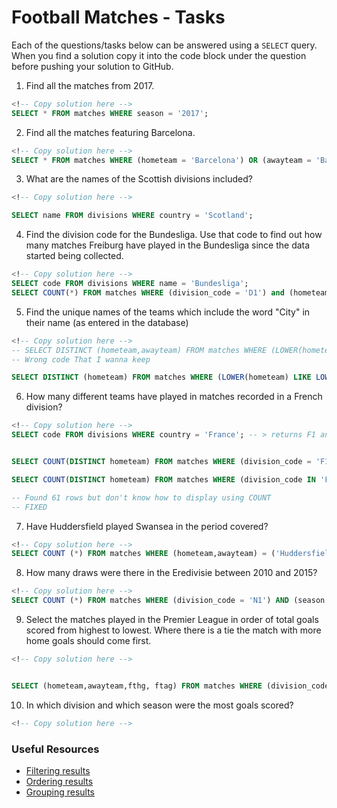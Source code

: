 # Football Matches - Tasks

Each of the questions/tasks below can be answered using a `SELECT` query. When you find a solution copy it into the code block under the question before pushing your solution to GitHub.

1) Find all the matches from 2017.

```sql
<!-- Copy solution here -->
SELECT * FROM matches WHERE season = '2017';

```

2) Find all the matches featuring Barcelona.


```sql
<!-- Copy solution here -->
SELECT * FROM matches WHERE (hometeam = 'Barcelona') OR (awayteam = 'Barcelona');

```

3) What are the names of the Scottish divisions included?

```sql
<!-- Copy solution here -->

SELECT name FROM divisions WHERE country = 'Scotland';


```

4) Find the division code for the Bundesliga. Use that code to find out how many matches Freiburg have played in the Bundesliga since the data started being collected.

```sql
<!-- Copy solution here -->
SELECT code FROM divisions WHERE name = 'Bundesliga';
SELECT COUNT(*) FROM matches WHERE (division_code = 'D1') and (hometeam = 'Freiburg') OR (awayteam = 'Freiburg');


```

5) Find the unique names of the teams which include the word "City" in their name (as entered in the database)

```sql
<!-- Copy solution here -->
-- SELECT DISTINCT (hometeam,awayteam) FROM matches WHERE (LOWER(hometeam) LIKE LOWER('%City%')) OR (LOWER(awayteam) LIKE LOWER('%City%'))
-- Wrong code That I wanna keep

SELECT DISTINCT (hometeam) FROM matches WHERE (LOWER(hometeam) LIKE LOWER('%City%'));
```

6) How many different teams have played in matches recorded in a French division?

```sql
<!-- Copy solution here -->
SELECT code FROM divisions WHERE country = 'France'; -- > returns F1 and F2 -->


SELECT COUNT(DISTINCT hometeam) FROM matches WHERE (division_code = 'F1') OR (division_code = 'F2');

SELECT COUNT(DISTINCT hometeam) FROM matches WHERE (division_code IN 'F1', 'F2');

-- Found 61 rows but don't know how to display using COUNT
-- FIXED
```

7) Have Huddersfield played Swansea in the period covered?

```sql
<!-- Copy solution here -->
SELECT COUNT (*) FROM matches WHERE (hometeam,awayteam) = ('Huddersfield','Swansea') OR ((hometeam,awayteam) = ('Swansea','Huddersfield'));


```

8) How many draws were there in the Eredivisie between 2010 and 2015?

```sql
<!-- Copy solution here -->
SELECT COUNT (*) FROM matches WHERE (division_code = 'N1') AND (season BETWEEN 2010 AND 2015) AND (ftr = 'D');


```

9) Select the matches played in the Premier League in order of total goals scored from highest to lowest. Where there is a tie the match with more home goals should come first.

```sql
<!-- Copy solution here -->


SELECT (hometeam,awayteam,fthg, ftag) FROM matches WHERE (division_code = 'E0') ORDER BY (fthg+ftag) DESC, fthg DESC;

```

10) In which division and which season were the most goals scored?

```sql
<!-- Copy solution here -->


```

### Useful Resources

- [Filtering results](https://www.w3schools.com/sql/sql_where.asp)
- [Ordering results](https://www.w3schools.com/sql/sql_orderby.asp)
- [Grouping results](https://www.w3schools.com/sql/sql_groupby.asp)